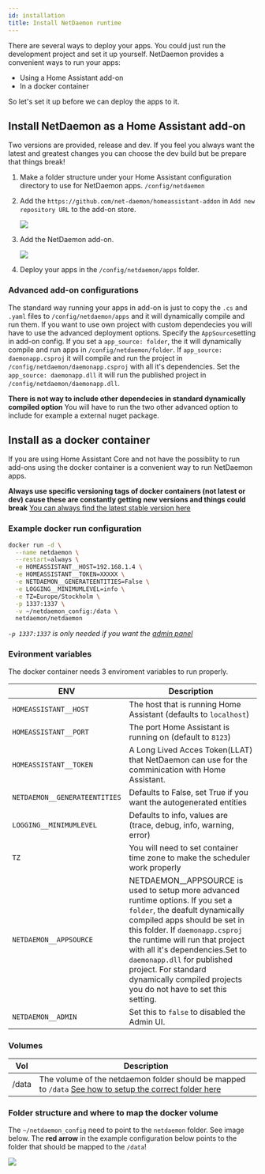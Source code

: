 ```yaml
---
id: installation
title: Install NetDaemon runtime
---
```


There are several ways to deploy your apps. You could just run the development project and set it up yourself. NetDaemon provides a convenient ways to run your apps:
- Using a Home Assistant add-on
- In a docker container

So let's set it up before we can deploy the apps to it.

## Install NetDaemon as a Home Assistant add-on
Two versions are provided, release and dev. If you feel you always want the latest and greatest changes you can choose the dev build but be prepare that things break!


1. Make a folder structure under your Home Assistant configuration directory to use for NetDaemon apps. `/config/netdaemon`  
2. Add the `https://github.com/net-daemon/homeassistant-addon` in `Add new repository URL` to the add-on store.

    ![](/img/docs/started/newrepo.png)

3. Add the NetDaemon add-on.

    ![](/img/docs/started/daemon.png)

4. Deploy your apps in the `/config/netdaemon/apps` folder.

### Advanced add-on configurations
The standard way running your apps in add-on is just to copy the `.cs` and `.yaml` files to `/config/netdaemon/apps` and it will dynamically compile and run them. If you want to use own project with custom dependecies you will have to use the advanced deployment options. Specify the `AppSource`setting in add-on config. If you set a `app_source: folder`, the it will dynamically compile and run apps in `/config/netdaemon/folder`. If `app_source: daemonapp.csproj` it will compile and run the project in `/config/netdaemon/daemonapp.csproj` with all it's dependencies. Set the `app_source: daemonapp.dll` it will run the published project in `/config/netdaemon/daemonapp.dll`.

**There is not way to include other dependecies in standard dynamically compiled option** You will have to run the two other advanced option to include for example a external nuget package.

## Install as a docker container
If you are using Home Assistant Core and not have the possiblity to run add-ons using the docker container is a convenient way to run NetDaemon apps. 

**Always use specific versioning tags of docker containers (not latest or dev) cause these are constantly getting new versions and things could break** [You can always find the latest stable version here](https://github.com/net-daemon/netdaemon/releases)

### Example docker run configuration

```bash
docker run -d \
  --name netdaemon \
  --restart=always \
  -e HOMEASSISTANT__HOST=192.168.1.4 \
  -e HOMEASSISTANT__TOKEN=XXXXX \
  -e NETDAEMON__GENERATEENTITIES=False \
  -e LOGGING__MINIMUMLEVEL=info \
  -e TZ=Europe/Stockholm \
  -p 1337:1337 \
  -v ~/netdaemon_config:/data \
  netdaemon/netdaemon
```
_`-p 1337:1337` is only needed if you want the [admin panel](https://github.com/net-daemon/admin)_

### Evironment variables
The docker container needs 3 enviroment variables to run properly.

ENV | Description
-- | --
`HOMEASSISTANT__HOST` | The host that is running Home Assistant (defaults to `localhost`)
`HOMEASSISTANT__PORT` | The port Home Assistant is running on (default to `8123`)
`HOMEASSISTANT__TOKEN` | A Long Lived Acces Token(LLAT) that NetDaemon can use for the comminication with Home Assistant.
`NETDAEMON__GENERATEENTITIES` | Defaults to False, set True if you want the autogenerated entities
`LOGGING__MINIMUMLEVEL` | Defaults to info, values are (trace, debug, info, warning, error)
`TZ` | You will need to set container time zone to make the scheduler work properly
`NETDAEMON__APPSOURCE` | NETDAEMON__APPSOURCE is used to setup more advanced runtime options.  If you set a `folder`, the deafult dynamically compiled apps should be set in this folder. If `daemonapp.csproj` the runtime will run that project with all it's dependencies.Set to `daemonapp.dll` for published project. For standard dynamically compiled projects you do not have to set this setting.
`NETDAEMON__ADMIN` | Set this to `false` to disabled the Admin UI.

### Volumes

Vol | Description
-- | --
/data | The volume of the netdaemon folder should be mapped to `/data` [See how to setup the correct folder here](installation.md#folder-structure-and-where-to-map-the-docker-volume)



### Folder structure and where to map the docker volume
The `~/netdaemon_config` need to point to the `netdaemon` folder. See image below. The **red arrow** in the example configuration below points to the folder that should be mapped to the `/data`!

![](/img/docs/installation/folder_structure_netdaemon.png)

